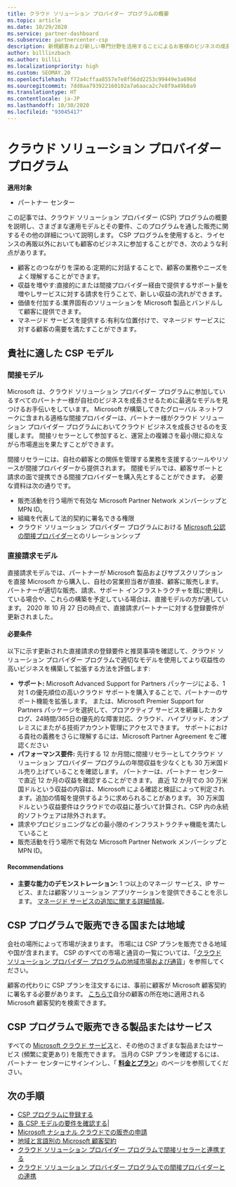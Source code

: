 ```yaml
---
title: クラウド ソリューション プロバイダー プログラムの概要
ms.topic: article
ms.date: 10/29/2020
ms.service: partner-dashboard
ms.subservice: partnercenter-csp
description: 新規顧客および新しい専門分野を活用することによるお客様のビジネスの成長を支援するクラウド ソリューション プロバイダー (CSP) プログラムでの特典とさまざまなモデルの詳細について説明します。
author: billlinzbach
ms.author: billLi
ms.localizationpriority: high
ms.custom: SEOMAY.20
ms.openlocfilehash: f72a4cffaa8557e7e8f56dd2253c99449e3a696d
ms.sourcegitcommit: 7dd8aa793922160102a7a6aaca2c7e8f9a49b8a9
ms.translationtype: HT
ms.contentlocale: ja-JP
ms.lasthandoff: 10/30/2020
ms.locfileid: "93045417"
---
```

# <a name="cloud-solution-provider-program"></a>クラウド ソリューション プロバイダー プログラム 

**適用対象**

- パートナー センター

この記事では、クラウド ソリューション プロバイダー (CSP) プログラムの概要を説明し、さまざまな運用モデルとその要件、このプログラムを通した販売に関するその他の詳細について説明します。  CSP プログラムを使用すると、ライセンスの再販以外においても顧客のビジネスに参加することができ、次のような利点があります。 

- 顧客とのつながりを深める:定期的に対話することで、顧客の業務やニーズをよく理解することができます。
- 収益を増やす:直接的にまたは間接プロバイダー経由で提供するサポート量を増やしサービスに対する請求を行うことで、新しい収益の流れができます。  
- 価値を付加する:業界固有のソリューションを Microsoft 製品とバンドルして顧客に提供できます。
- マネージド サービスを提供する:有利な位置付けで、マネージド サービスに対する顧客の需要を満たすことができます。 

## <a name="which-csp-model-is-best-for-me"></a>貴社に適した CSP モデル

### <a name="indirect-model"></a>間接モデル

Microsoft は、クラウド ソリューション プロバイダー プログラムに参加しているすべてのパートナー様が自社のビジネスを成長させるために最適なモデルを見つけるお手伝いをしています。 Microsoft が構築してきたグローバル ネットワークに含まれる適格な間接プロバイダーは、パートナー様がクラウド ソリューション プロバイダー プログラムにおいてクラウド ビジネスを成長させるのを支援します。 間接リセラーとして参加すると、運営上の複雑さを最小限に抑えながら市場進出を果たすことができます。 

間接リセラーには、自社の顧客との関係を管理する業務を支援するツールやリソースが間接プロバイダーから提供されます。 間接モデルでは、顧客サポートと請求の面で提携できる間接プロバイダーを購入先とすることができます。
必要な資料は次の通りです。 

- 販売活動を行う場所で有効な Microsoft Partner Network メンバーシップと MPN ID。
- 組織を代表して法的契約に署名できる権限
- クラウド ソリューション プロバイダー プログラムにおける [Microsoft 公認の間接プロバイダー](https://partnercenter.microsoft.com/partner/find-a-provider)とのリレーションシップ

### <a name="direct-bill-model"></a>直接請求モデル

直接請求モデルでは、パートナーが Microsoft 製品およびサブスクリプションを直接 Microsoft から購入し、自社の営業担当者が直接、顧客に販売します。 パートナーが適切な販売、請求、サポート インフラストラクチャを既に使用している場合や、これらの構築を予定している場合は、直接モデルの方が適しています。 2020 年 10 月 27 日の時点で、直接請求パートナーに対する登録要件が更新されました。

#### <a name="requirements"></a>必要条件

以下に示す更新された直接請求の登録要件と推奨事項を確認して、クラウド ソリューション プロバイダー プログラムで適切なモデルを使用してより収益性の高いビジネスを構築して拡張する方法を評価します:  

- **サポート:** Microsoft Advanced Support for Partners パッケージによる、1 対 1 の優先順位の高いクラウド サポートを購入することで、パートナーのサポート機能を拡張します。 または、Microsoft Premier Support for Partners パッケージを選択して、プロアクティブ サービスを網羅したカタログ、24時間/365日の優先的な障害対応、クラウド、ハイブリッド、オンプレミスにまたがる技術アカウント管理にアクセスできます。 サポートにおける貴社の義務をさらに理解するには、Microsoft Partner Agreement をご確認ください
- **パフォーマンス要件:** 先行する 12 か月間に間接リセラーとしてクラウド ソリューション プロバイダー プログラムの年間収益を少なくとも 30 万米国ドル売り上げていることを確認します。 パートナーは、パートナー センターで直近 12 か月の収益を確認することができます。 直近 12 か月での 30 万米国ドルという収益の内容は、Microsoft による確認と検証によって判定されます。追加の情報を提供するように求められることがあります。 30 万米国ドルという収益要件はクラウドでの収益に基づいて計算され、CSP 内の永続的ソフトウェアは除外されます。
- 請求やプロビジョニングなどの最小限のインフラストラクチャ機能を満たしていること
- 販売活動を行う場所で有効な Microsoft Partner Network メンバーシップと MPN ID。

#### <a name="recommendations"></a>Recommendations

- **主要な能力のデモンストレーション:** 1 つ以上のマネージ サービス、IP サービス、または顧客ソリューション アプリケーションを提供できることを示します。 [マネージド サービスの追加に関する詳細情報](https://partner.microsoft.com/solutions/managed-services)。 

## <a name="where-can-i-sell-through-the-csp-program"></a>CSP プログラムで販売できる国または地域

会社の場所によって市場が決まります。 市場には CSP プランを販売できる地域や国が含まれます。 CSP のすべての市場と通貨の一覧については、「[クラウド ソリューション プロバイダー プログラムの地域市場および通貨](regional-authorization-overview.md)」を参照してください。

顧客の代わりに CSP プランを注文するには、事前に顧客が Microsoft 顧客契約に署名する必要があります。 [こちらで](agreements.md)自分の顧客の所在地に適用される Microsoft 顧客契約を検索できます。  

## <a name="what-can-i-sell-through-the-csp-program"></a>CSP プログラムで販売できる製品またはサービス

すべての [Microsoft クラウド サービス](https://partner.microsoft.com/cloud-solution-provider/products-and-services)と、その他のさまざまな製品またはサービス (頻繁に変更あり) を販売できます。 当月の CSP プランを確認するには、パートナー センターにサインインし、「 [**料金とプラン**](https://partnercenter.microsoft.com/pcv/sales)」のページを参照してください。

## <a name="next-steps"></a>次の手順

- [CSP プログラムに登録する](enrolling-in-the-csp-program.md)
- [各 CSP モデルの要件を確認する](https://partnercenter.microsoft.com/partner/cloud-solution-provider)|
- [Microsoft ナショナル クラウドでの販売の申請](csp-national-clouds-overview.md)
- [地域と言語別の Microsoft 顧客契約](agreements.md)
- [クラウド ソリューション プロバイダー プログラムで間接リセラーと連携する](indirect-provider-tasks-in-partner-center.md)
- [クラウド ソリューション プロバイダー プログラムでの間接プロバイダーとの連携](indirect-reseller-tasks-in-partner-center.md)
